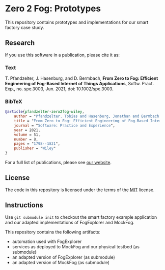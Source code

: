 # Zero 2 Fog: Prototypes

This repository contains prototypes and implementations for our smart factory case study.

## Research

If you use this software in a publication, please cite it as:

### Text

T. Pfandzelter, J. Hasenburg, and D. Bermbach, **From Zero to Fog: Efficient Engineering of Fog-Based Internet of Things Applications**, Softw. Pract. Exp., no. spe.3003, Jun. 2021, doi: 10.1002/spe.3003.

### BibTeX

```bibtex
@article{pfandzelter-zero2fog-wiley,
    author = "Pfandzelter, Tobias and Hasenburg, Jonathan and Bermbach, David",
    title = "From Zero to Fog: Efficient Engineering of Fog-Based Internet of Things Applications",
    journal = "Software: Practice and Experience",
    year = 2021,
    volume = 51,
    number = 8,
    pages = "1798--1821",
    publisher = "Wiley"
}
```

For a full list of publications, please see [our website](https://www.mcc.tu-berlin.de/menue/forschung/publikationen/parameter/en/).

## License

The code in this repository is licensed under the terms of the [MIT](./LICENSE) license.

## Instructions

Use `git submodule init` to checkout the smart factory example application and our adapted implementations of FogExplorer and MockFog.

This repository contains the following artifacts:

- automation used with FogExplorer
- services as deployed to MockFog and our physical testbed (as submodule)
- an adapted version of FogExplorer (as submodule)
- an adapted version of MockFog (as submodule)
